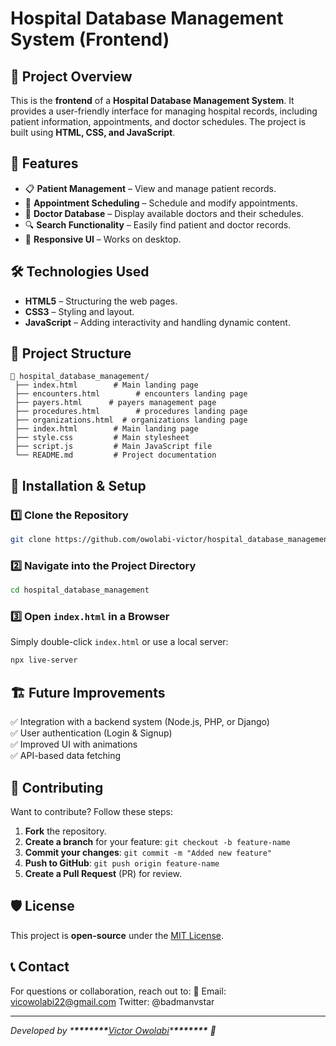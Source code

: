 # Hospital Database Management System (Frontend)

## 📌 Project Overview

This is the **frontend** of a **Hospital Database Management System**. It provides a user-friendly interface for managing hospital records, including patient information, appointments, and doctor schedules. The project is built using **HTML, CSS, and JavaScript**.

## 🚀 Features

- 📋 **Patient Management** – View and manage patient records.
- 📅 **Appointment Scheduling** – Schedule and modify appointments.
- 🏥 **Doctor Database** – Display available doctors and their schedules.
- 🔍 **Search Functionality** – Easily find patient and doctor records.
- 🎨 **Responsive UI** – Works on desktop.

## 🛠️ Technologies Used

- **HTML5** – Structuring the web pages.
- **CSS3** – Styling and layout.
- **JavaScript** – Adding interactivity and handling dynamic content.

## 📂 Project Structure

```
📁 hospital_database_management/
 ├── index.html        # Main landing page
 ├── encounters.html        # encounters landing page
 ├── payers.html      # payers management page
 ├── procedures.html        # procedures landing page
 ├── organizations.html  # organizations landing page
 ├── index.html        # Main landing page
 ├── style.css         # Main stylesheet
 ├── script.js         # Main JavaScript file
 └── README.md         # Project documentation
```

## 🔧 Installation & Setup

### 1️⃣ Clone the Repository

```bash
git clone https://github.com/owolabi-victor/hospital_database_management.git
```

### 2️⃣ Navigate into the Project Directory

```bash
cd hospital_database_management
```

### 3️⃣ Open `index.html` in a Browser

Simply double-click `index.html` or use a local server:

```bash
npx live-server
```

## 🏗️ Future Improvements

✅ Integration with a backend system (Node.js, PHP, or Django)\
✅ User authentication (Login & Signup)\
✅ Improved UI with animations\
✅ API-based data fetching

## 🤝 Contributing

Want to contribute? Follow these steps:

1. **Fork** the repository.
2. **Create a branch** for your feature: `git checkout -b feature-name`
3. **Commit your changes**: `git commit -m "Added new feature"`
4. **Push to GitHub**: `git push origin feature-name`
5. **Create a Pull Request** (PR) for review.

## 🛡️ License

This project is **open-source** under the [MIT License](LICENSE).

## 📞 Contact

For questions or collaboration, reach out to: 📧 Email: [vicowolabi22@gmail.com](mailto:vicowolabi22@gmail.com) Twitter: @badmanvstar

---

_Developed by \***\*\*\*\*\*\*\***[Victor Owolabi](https://github.com/owolabi-victor)\***\*\*\*\*\*\*\*** 🚀_
